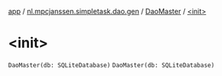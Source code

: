 [app](../../index.md) / [nl.mpcjanssen.simpletask.dao.gen](../index.md) / [DaoMaster](index.md) / [&lt;init&gt;](.)

# &lt;init&gt;

`DaoMaster(db: SQLiteDatabase)`
`DaoMaster(db: SQLiteDatabase)`